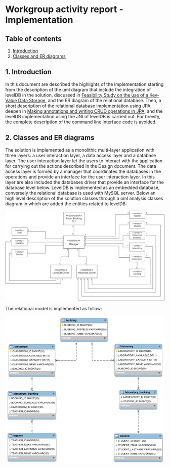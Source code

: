 # Workgroup activity report - Implementation

## Table of contents
1. [Introduction](#1-introduction)
2. [Classes and ER diagrams](#2-classes-and-er-diagrams)

## 1. Introduction
In this document are described the highlights of the implementation starting from the description of the uml diagram that include the integration of levelDB in the solution, discussed in [Feasibility Study on the use of a Key-Value Data Storage](./FeasibilityStudy.md), and the ER diagram of the relational database. Then, a short description of the relational database implementation using JPA, deepen in [Making annotations and writing CRUD operations in JPA](./Tutorial.md), and the levelDB implementation using the JNI of levelDB is carried out. For brevity, the complete description of the command line interface code is avoided.

## 2. Classes and ER diagrams
The solution is implemented as a monolithic multi-layer application with three layers: a user interaction layer, a data access layer and a database layer. The user interaction layer let the users to interact with the application for carrying out the actions described in the Design document. The data access layer is formed by a manager that coordinates the databases in the operations and provide an interface for the user interaction layer. In this layer are also included the databases driver that provide an interface for the database level below. LevelDB is implemented as an embedded database, conversely the relational database is used with MySQL server.
Below an high level description of the solution classes through a uml analysis classes diagram in which are added the entities related to levelDB:

![Analysis Classes](/schemas/task1/ClassesUML.png)

The relational model is implemented as follow:

![ER](/schemas/task1/ER.png)